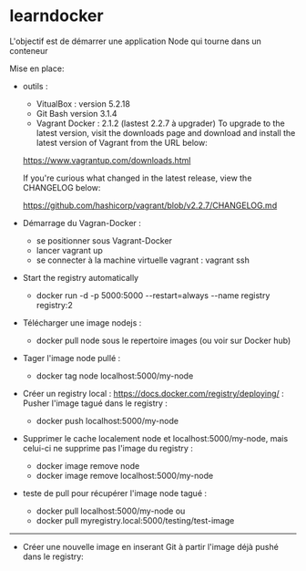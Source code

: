 # learndocker

L'objectif est de démarrer une application Node qui tourne dans un conteneur

Mise en place:
 - outils :
   * VitualBox : version 5.2.18
   * Git Bash  version 3.1.4
   * Vagrant Docker : 2.1.2 (lastest 2.2.7 à upgrader)
   To upgrade to the latest version, visit the downloads page and
   download and install the latest version of Vagrant from the URL below:

   https://www.vagrantup.com/downloads.html

   If you're curious what changed in the latest release, view the
   CHANGELOG below:

   https://github.com/hashicorp/vagrant/blob/v2.2.7/CHANGELOG.md
   
- Démarrage du Vagran-Docker : 
   - se positionner sous Vagrant-Docker
   - lancer vagrant up
   - se connecter à la machine virtuelle vagrant : vagrant ssh
   
- Start the registry automatically
   - docker run -d -p 5000:5000 --restart=always --name registry registry:2
   
- Télécharger une image nodejs : 
   - docker pull node sous le repertoire images (ou voir sur Docker hub) 
- Tager l'image node pullé : 
   - docker tag node localhost:5000/my-node
- Créer un registry local : https://docs.docker.com/registry/deploying/ : Pusher l'image tagué dans le registry : 
   - docker push localhost:5000/my-node
- Supprimer le cache localement node et localhost:5000/my-node, mais celui-ci ne supprime pas l'image du registry :
   - docker image remove node
   - docker image remove localhost:5000/my-node
- teste de pull pour récupérer l'image node tagué :
   - docker pull localhost:5000/my-node
   ou
   -  docker pull myregistry.local:5000/testing/test-image
*******************************************************************************************************************

- Créer une nouvelle image en inserant Git à partir l'image déjà pushé dans le registry:

   
